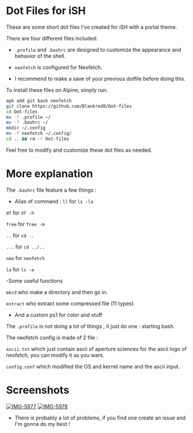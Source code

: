 # Dot Files for iSH

These are some short dot files I've created for iSH with a portal theme.

There are four different files included:

- `.profile` and `.bashrc` are designed to customize the appearance and behavior of the shell.
- `neofetch` is configured for Neofetch.

- I recommend to make a save of your previous dotfile before doing this.

To install these files on Alpine, simply run:

```sh
apk add git bash neofetch
git clone https://github.com/Blankred0/Dot-files
cd Dot-files
mv -f .profile ~/
mv -f .bashrc ~/
mkdir ~/.config
mv -f neofetch ~/.config/
cd .. && rm -r Dot-files
```

Feel free to modify and customize these dot files as needed.

# More explanation 
The `.bashrc` file feature a few things :

- Alias of command :
 `ll` for `ls -la`
 
`df` for `df -h`
 
`free` for `free -m`
 
`..` for `cd ..`
 
`...` for `cd ../..`
 
`neo` for `neofetch`
 
`la` for `ls -a`

-Some useful functions

`mkcd` who make a directory and then go in.

`extract` who extract some compressed file (11 types)

- And a custom ps1 for color and stuff

The `.profile` is not doing a lot of things , it just do one : starting bash.

The neofetch config is made of 2 file :

`ascii.txt` which just contain ascii of aperture sciences for the ascii logo of neofetch, you can modify it as you want.

`config.conf` which modified the OS and kernel name and the ascii input.


# Screenshots
<a href="https://ibb.co/cg33c2B"><img src="https://i.ibb.co/yfPPng9/IMG-5977.png" alt="IMG-5977" border="0"></a>
<a href="https://ibb.co/fpxyYYW"><img src="https://i.ibb.co/R0DsppK/IMG-5978.png" alt="IMG-5978" border="0"></a>


- There is probably a lot of problems, if you find one create an issue and I'm gonna do my best !
